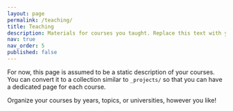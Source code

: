 ```yaml
---
layout: page
permalink: /teaching/
title: Teaching
description: Materials for courses you taught. Replace this text with your description.
nav: true
nav_order: 5
published: false
---
```


For now, this page is assumed to be a static description of your courses. You can convert it to a collection similar to `_projects/` so that you can have a dedicated page for each course.

Organize your courses by years, topics, or universities, however you like!
